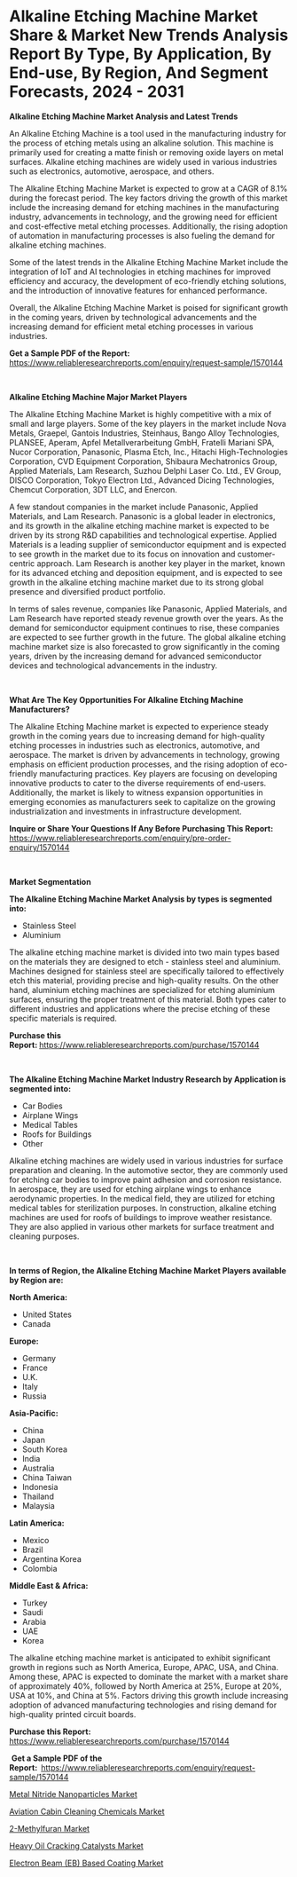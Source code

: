<p><h1>Alkaline Etching Machine Market Share & Market New Trends Analysis Report By Type, By Application, By End-use, By Region, And Segment Forecasts, 2024 - 2031</h1></p><p><strong>Alkaline Etching Machine Market Analysis and Latest Trends</strong></p>
<p><p>An Alkaline Etching Machine is a tool used in the manufacturing industry for the process of etching metals using an alkaline solution. This machine is primarily used for creating a matte finish or removing oxide layers on metal surfaces. Alkaline etching machines are widely used in various industries such as electronics, automotive, aerospace, and others.</p><p>The Alkaline Etching Machine Market is expected to grow at a CAGR of 8.1% during the forecast period. The key factors driving the growth of this market include the increasing demand for etching machines in the manufacturing industry, advancements in technology, and the growing need for efficient and cost-effective metal etching processes. Additionally, the rising adoption of automation in manufacturing processes is also fueling the demand for alkaline etching machines.</p><p>Some of the latest trends in the Alkaline Etching Machine Market include the integration of IoT and AI technologies in etching machines for improved efficiency and accuracy, the development of eco-friendly etching solutions, and the introduction of innovative features for enhanced performance.</p><p>Overall, the Alkaline Etching Machine Market is poised for significant growth in the coming years, driven by technological advancements and the increasing demand for efficient metal etching processes in various industries.</p></p>
<p><strong>Get a Sample PDF of the Report:&nbsp;</strong> <a href="https://www.reliableresearchreports.com/enquiry/request-sample/1570144">https://www.reliableresearchreports.com/enquiry/request-sample/1570144</a></p>
<p>&nbsp;</p>
<p><strong>Alkaline Etching Machine Major Market Players</strong></p>
<p><p>The Alkaline Etching Machine Market is highly competitive with a mix of small and large players. Some of the key players in the market include Nova Metals, Graepel, Gantois Industries, Steinhaus, Bango Alloy Technologies, PLANSEE, Aperam, Apfel Metallverarbeitung GmbH, Fratelli Mariani SPA, Nucor Corporation, Panasonic, Plasma Etch, Inc., Hitachi High-Technologies Corporation, CVD Equipment Corporation, Shibaura Mechatronics Group, Applied Materials, Lam Research, Suzhou Delphi Laser Co. Ltd., EV Group, DISCO Corporation, Tokyo Electron Ltd., Advanced Dicing Technologies, Chemcut Corporation, 3DT LLC, and Enercon.</p><p>A few standout companies in the market include Panasonic, Applied Materials, and Lam Research. Panasonic is a global leader in electronics, and its growth in the alkaline etching machine market is expected to be driven by its strong R&D capabilities and technological expertise. Applied Materials is a leading supplier of semiconductor equipment and is expected to see growth in the market due to its focus on innovation and customer-centric approach. Lam Research is another key player in the market, known for its advanced etching and deposition equipment, and is expected to see growth in the alkaline etching machine market due to its strong global presence and diversified product portfolio.</p><p>In terms of sales revenue, companies like Panasonic, Applied Materials, and Lam Research have reported steady revenue growth over the years. As the demand for semiconductor equipment continues to rise, these companies are expected to see further growth in the future. The global alkaline etching machine market size is also forecasted to grow significantly in the coming years, driven by the increasing demand for advanced semiconductor devices and technological advancements in the industry.</p></p>
<p>&nbsp;</p>
<p><strong>What Are The Key Opportunities For Alkaline Etching Machine Manufacturers?</strong></p>
<p><p>The Alkaline Etching Machine market is expected to experience steady growth in the coming years due to increasing demand for high-quality etching processes in industries such as electronics, automotive, and aerospace. The market is driven by advancements in technology, growing emphasis on efficient production processes, and the rising adoption of eco-friendly manufacturing practices. Key players are focusing on developing innovative products to cater to the diverse requirements of end-users. Additionally, the market is likely to witness expansion opportunities in emerging economies as manufacturers seek to capitalize on the growing industrialization and investments in infrastructure development.</p></p>
<p><strong>Inquire or Share Your Questions If Any Before Purchasing This Report:</strong> <a href="https://www.reliableresearchreports.com/enquiry/pre-order-enquiry/1570144">https://www.reliableresearchreports.com/enquiry/pre-order-enquiry/1570144</a></p>
<p>&nbsp;</p>
<p><strong>Market Segmentation</strong></p>
<p><strong>The Alkaline Etching Machine Market Analysis by types is segmented into:</strong></p>
<p><ul><li>Stainless Steel</li><li>Aluminium</li></ul></p>
<p><p>The alkaline etching machine market is divided into two main types based on the materials they are designed to etch - stainless steel and aluminium. Machines designed for stainless steel are specifically tailored to effectively etch this material, providing precise and high-quality results. On the other hand, aluminium etching machines are specialized for etching aluminium surfaces, ensuring the proper treatment of this material. Both types cater to different industries and applications where the precise etching of these specific materials is required.</p></p>
<p><strong>Purchase this Report:&nbsp;</strong><a href="https://www.reliableresearchreports.com/purchase/1570144">https://www.reliableresearchreports.com/purchase/1570144</a></p>
<p>&nbsp;</p>
<p><strong>The Alkaline Etching Machine Market Industry Research by Application is segmented into:</strong></p>
<p><ul><li>Car Bodies</li><li>Airplane Wings</li><li>Medical Tables</li><li>Roofs for Buildings</li><li>Other</li></ul></p>
<p><p>Alkaline etching machines are widely used in various industries for surface preparation and cleaning. In the automotive sector, they are commonly used for etching car bodies to improve paint adhesion and corrosion resistance. In aerospace, they are used for etching airplane wings to enhance aerodynamic properties. In the medical field, they are utilized for etching medical tables for sterilization purposes. In construction, alkaline etching machines are used for roofs of buildings to improve weather resistance. They are also applied in various other markets for surface treatment and cleaning purposes.</p></p>
<p>&nbsp;</p>
<p><strong>In terms of Region, the Alkaline Etching Machine Market Players available by Region are:</strong></p>
<p>
    <p> <strong> North America: </strong>
        <ul>
            <li>United States</li>
            <li>Canada</li>
        </ul>
        </p> 
    <p> <strong> Europe: </strong>
        <ul>
            <li>Germany</li>
            <li>France</li>
            <li>U.K.</li>
            <li>Italy</li>
            <li>Russia</li>
        </ul>
        </p> 
    <p> <strong> Asia-Pacific: </strong>
        <ul>
            <li>China</li>
            <li>Japan</li>
            <li>South Korea</li>
            <li>India</li>
            <li>Australia</li>
            <li>China Taiwan</li>
            <li>Indonesia</li>
            <li>Thailand</li>
            <li>Malaysia</li>
        </ul>
        </p> 
    <p> <strong> Latin America: </strong>
        <ul>
            <li>Mexico</li>
            <li>Brazil</li>
            <li>Argentina Korea</li>
            <li>Colombia</li>
        </ul>
        </p> 
    <p> <strong> Middle East & Africa: </strong>
        <ul>
            <li>Turkey</li>
            <li>Saudi</li>
            <li>Arabia</li>
            <li>UAE</li>
            <li>Korea</li>
        </ul>
    </p>
    </p>
<p><p>The alkaline etching machine market is anticipated to exhibit significant growth in regions such as North America, Europe, APAC, USA, and China. Among these, APAC is expected to dominate the market with a market share of approximately 40%, followed by North America at 25%, Europe at 20%, USA at 10%, and China at 5%. Factors driving this growth include increasing adoption of advanced manufacturing technologies and rising demand for high-quality printed circuit boards.</p></p>
<p><strong>Purchase this Report: </strong><a href="https://www.reliableresearchreports.com/purchase/1570144">https://www.reliableresearchreports.com/purchase/1570144</a></p>
<p>&nbsp;<strong>Get a Sample PDF of the Report:&nbsp;&nbsp;</strong><a href="https://www.reliableresearchreports.com/enquiry/request-sample/1570144">https://www.reliableresearchreports.com/enquiry/request-sample/1570144</a></p>
<p><strong></strong></p>
<p><p><a href="https://github.com/mharielmesa/Market-Research-Report-List-2/blob/main/metal-nitride-nanoparticles-market.md">Metal Nitride Nanoparticles Market</a></p><p><a href="https://github.com/moyahfrancoestellec51j635wcx/Market-Research-Report-List-1/blob/main/aviation-cabin-cleaning-chemicals-market.md">Aviation Cabin Cleaning Chemicals Market</a></p><p><a href="https://github.com/lbird53714/Market-Research-Report-List-3/blob/main/2-methylfuran-market.md">2-Methylfuran Market</a></p><p><a href="https://github.com/dringals/Market-Research-Report-List-3/blob/main/heavy-oil-cracking-catalysts-market.md">Heavy Oil Cracking Catalysts Market</a></p><p><a href="https://github.com/suaretopek9/Market-Research-Report-List-1/blob/main/electron-beam-eb-based-coating-market.md">Electron Beam (EB) Based Coating Market</a></p></p>
